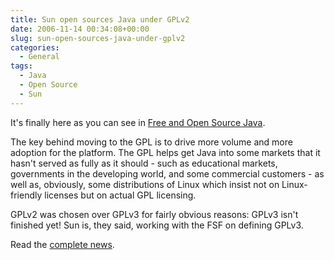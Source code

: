 ```yaml
---
title: Sun open sources Java under GPLv2
date: 2006-11-14 00:34:08+00:00
slug: sun-open-sources-java-under-gplv2
categories:
  - General
tags:
  - Java
  - Open Source
  - Sun
---
```


It's finally here as you can see in [Free and Open Source Java](http://www.sun.com/software/opensource/java/).

The key behind moving to the GPL is to drive more volume and more adoption for the platform. The GPL helps get Java into some markets that it hasn't served as fully as it should - such as educational markets, governments in the developing world, and some commercial customers - as well as, obviously, some distributions of Linux which insist not on Linux-friendly licenses but on actual GPL licensing.

GPLv2 was chosen over GPLv3 for fairly obvious reasons: GPLv3 isn't finished yet! Sun is, they said, working with the FSF on defining GPLv3.

Read the [complete news](http://www.infoq.com/news/2006/11/open-source-java).
